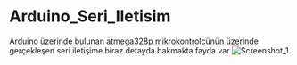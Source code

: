 # Arduino_Seri_Iletisim
Arduino üzerinde bulunan atmega328p mikrokontrolcünün üzerinde gerçekleşen seri iletişime biraz detayda bakmakta fayda var
![Screenshot_1](https://github.com/gncmuh/Arduino_Seri_Iletisim/assets/98836835/52120153-1d41-41c0-ac84-ece46f962b67)
